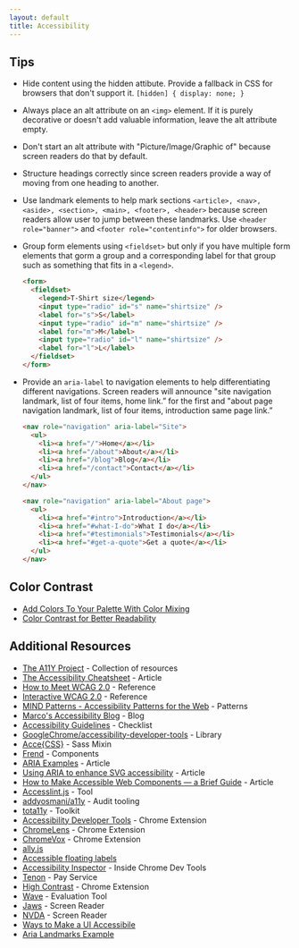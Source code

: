 ```yaml
---
layout: default
title: Accessibility
---
```


## Tips

- Hide content using the hidden attibute. Provide a fallback in CSS for browsers that don't support it. `[hidden] { display: none; }`
- Always place an alt attribute on an `<img>` element. If it is purely decorative or doesn't add valuable information, leave the alt attribute empty.
- Don't start an alt attribute with "Picture/Image/Graphic of" because screen readers do that by default.
- Structure headings correctly since screen readers provide a way of moving from one heading to another.
- Use landmark elements to help mark sections `<article>, <nav>, <aside>, <section>, <main>, <footer>, <header>` because screen readers allow user to jump between these landmarks. Use `<header role="banner">` and `<footer role="contentinfo">` for older browsers.
- Group form elements using `<fieldset>` but only if you have multiple form elements that gorm a group and a corresponding label for that group such as something that fits in a `<legend>`.

  ```html
  <form>
    <fieldset>
      <legend>T-Shirt size</legend>
      <input type="radio" id="s" name="shirtsize" />
      <label for="s">S</label>  
      <input type="radio" id="m" name="shirtsize" />
      <label for="m">M</label>  
      <input type="radio" id="l" name="shirtsize" />
      <label for="l">L</label>   
    </fieldset>
  </form>
  ```

- Provide an `aria-label` to navigation elements to help differentiating different navigations. Screen readers will announce "site navigation landmark, list of four items, home link.” for the first and "about page navigation landmark, list of four items, introduction same page link.”

  ```html
  <nav role="navigation" aria-label="Site">
    <ul>
      <li><a href="/">Home</a></li>
      <li><a href="/about">About</a></li>
      <li><a href="/blog">Blog</a></li>
      <li><a href="/contact">Contact</a></li>
    </ul>
  </nav>

  <nav role="navigation" aria-label="About page">
    <ul>
      <li><a href="#intro">Introduction</a></li>
      <li><a href="#what-I-do">What I do</a></li>
      <li><a href="#testimonials">Testimonials</a></li>
      <li><a href="#get-a-quote">Get a quote</a></li>
    </ul>
  </nav>
  ```


## Color Contrast

- [Add Colors To Your Palette With Color Mixing](https://www.viget.com/articles/add-colors-to-your-palette-with-color-mixing)
- [Color Contrast for Better Readability](https://www.viget.com/articles/color-contrast)

## Additional Resources

* [The A11Y Project](http://a11yproject.com/) - Collection of resources
* [The Accessibility Cheatsheet](https://bitsofco.de/the-accessibility-cheatsheet/) - Article
* [How to Meet WCAG 2.0](https://www.w3.org/WAI/WCAG20/quickref/) - Reference
* [Interactive WCAG 2.0](http://code.viget.com/interactive-wcag/#responsibility=&level=aa) - Reference
* [MIND Patterns - Accessibility Patterns for the Web](https://ebay.gitbooks.io/mindpatterns/content/) - Patterns
* [Marco's Accessibility Blog](https://www.marcozehe.de/) - Blog
* [Accessibility Guidelines](http://accessibility.voxmedia.com/) - Checklist
* [GoogleChrome/accessibility-developer-tools](https://github.com/GoogleChrome/accessibility-developer-tools) - Library
* [Acce{CSS}](http://lukyvj.github.io/accecss/) - Sass Mixin
* [Frend](https://frend.co/) - Components
* [ARIA Examples](http://heydonworks.com/practical_aria_examples/) - Article
* [Using ARIA to enhance SVG accessibility](https://www.paciellogroup.com/blog/2013/12/using-aria-enhance-svg-accessibility/) - Article
* [How to Make Accessible Web Components — a Brief Guide](https://www.sitepoint.com/accessible-web-components/) - Article
* [Accesslint.js](https://github.com/accesslint/accesslint.js) - Tool
* [addyosmani/a11y](https://github.com/addyosmani/a11y) - Audit tooling
* [tota11y](http://khan.github.io/tota11y/) - Toolkit
* [Accessibility Developer Tools](https://chrome.google.com/webstore/detail/accessibility-developer-t/fpkknkljclfencbdbgkenhalefipecmb) - Chrome Extension
* [ChromeLens](http://chromelens.xyz/) - Chrome Extension
* [ChromeVox](https://chrome.google.com/webstore/detail/chromevox/kgejglhpjiefppelpmljglcjbhoiplfn) - Chrome Extension
* [ally.js](https://allyjs.io/)
* [Accessible floating labels](http://allthingssmitty.com/2016/09/25/accessible-floating-labels/)
* [Accessibility Inspector](https://docs.google.com/document/d/1bj9Dc3_DnezF-IeNg51LEG2zfGtxD3YKP5t7SBB_-Dk/edit) - Inside Chrome Dev Tools
* [Tenon](https://tenon.io/) - Pay Service
* [High Contrast](https://chrome.google.com/webstore/detail/high-contrast/djcfdncoelnlbldjfhinnjlhdjlikmph?hl=en) - Chrome Extension
* [Wave](http://wave.webaim.org/) - Evaluation Tool
* [Jaws](http://www.freedomscientific.com/Products/Blindness/JAWS) - Screen Reader
* [NVDA](http://www.nvaccess.org/) - Screen Reader
* [Ways to Make a UI Accessibile](https://medium.com/fed-or-dead/ways-to-make-a-ui-accessible-part-i-84b5088acfb7#.66rzyjpvg)
* [Aria Landmarks Example](https://w3c.github.io/aria-practices/examples/landmarks/index.html)
